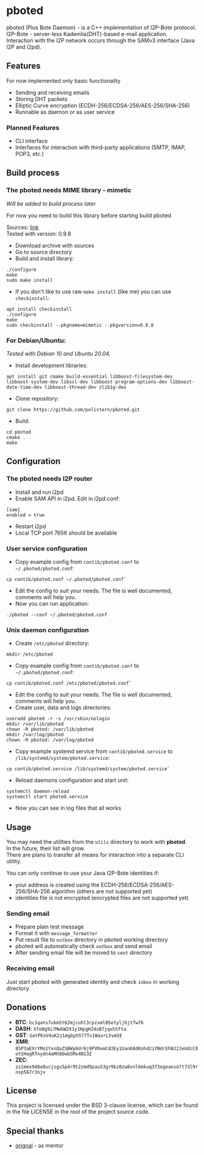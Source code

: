 # pboted

pboted (Plus Bote Daemon) - is a C++ implementation of I2P-Bote protocol.      
I2P-Bote - server-less Kademlia(DHT)-based e-mail application.  
Interaction with the I2P network occurs through the SAMv3 interface (Java I2P and i2pd).

## Features

For now implemented only basic functionality

- Sending and receiving emails
- Storing DHT packets
- Elliptic Curve encryption (ECDH-256/ECDSA-256/AES-256/SHA-256)
- Runnable as daemon or as user service

### Planned Features

- CLI interface
- Interfaces for interaction with third-party applications (SMTP, IMAP, POP3, etc.)

## Build process

### The pboted needs MIME library - mimetic 

_Will be added to build process later._

For now you need to build this library before starting build pboted

Sources: [link](http://www.codesink.org/mimetic_mime_library.html)   
Tested with version: 0.9.8

- Download archive with sources
- Go to source directory
- Build and install library:

```
./configure
make
sudo make install
```

- If you don't like to use raw `make install` (like me) you can use `checkinstall`:

```
apt install checkinstall
./configure
make
sudo checkinstall --pkgname=mimetic --pkgversion=0.9.8
```

### For Debian/Ubuntu:

_Tested with Debian 10 and Ubuntu 20.04._

- Install development libraries:

```
apt install git cmake build-essential libboost-filesystem-dev libboost-system-dev libssl-dev libboost-program-options-dev libboost-date-time-dev libboost-thread-dev zlib1g-dev
```

- Clone repository:

```
git clone https://github.com/polistern/pboted.git
```

- Build:

```
cd pboted
cmake .
make
```

## Configuration

### The pboted needs I2P router

- Install and run i2pd
- Enable SAM API in i2pd. Edit in i2pd.conf:

```
[sam]
enabled = true
```

- Restart i2pd   
- Local TCP port 7656 should be available

### User service configuration

- Copy example config from `contib/pboted.conf` to `~/.pboted/pboted.conf`:

```
cp contib/pboted.conf ~/.pboted/pboted.conf`
```

- Edit the config to suit your needs. The file is well documented, comments will help you.
- Now you can run application:

```
./pboted --conf ~/.pboted/pboted.conf
```

### Unix daemon configuration

- Create `/etc/pboted` directory:

```
mkdir /etc/pboted
```

- Copy example config from `contib/pboted.conf` to `~/.pboted/pboted.conf`:

```
cp contib/pboted.conf /etc/pboted/pboted.conf`
```

- Edit the config to suit your needs. The file is well documented, comments will help you.
- Create user, data and logs directories:

```
useradd pboted -r -s /usr/sbin/nologin
mkdir /var/lib/pboted
chown -R pboted: /var/lib/pboted
mkdir /var/log/pboted
chown -R pboted: /var/log/pboted
```

- Copy example systemd service from `contib/pboted.service` to `/lib/systemd/system/pboted.service`:

```
cp contib/pboted.service /lib/systemd/system/pboted.service`
```

- Reload daemons configuration and start unit:

```
systemctl daemon-reload
systemctl start pboted.service
```

- Now you can see in log files that all works

## Usage

You may need the utilities from the `utils` directory to work with **pboted**.   
In the future, their list will grow.   
There are plans to transfer all means for interaction into a separate CLI utility.

You can only continue to use your Java I2P-Bote identities if:

- your address is created using the ECDH-256/ECDSA-256/AES-256/SHA-256 algorithm (others are not supported yet)
- identities file is not encrypted (encrypted files are not supported yet)

### Sending email

- Prepare plain test message
- Format it with `message_formatter`
- Put result file to `outbox` directory in pboted working directory
- pboted will automatically check `outbox` and send email
- After sending email file will be moved to `sent` directory

### Receiving email

Just start pboted with generated identity and check `inbox` in working directory. 

## Donations

- **BTC**: `bc1qans7ukm5t62mjcuhl3rpzxml05etyljhjt7w76`
- **DASH**: `XfeBg9i7MwbW2X1y1HpgHZ4sB7jqxhSfta`
- **GST**: `GatPEoV4uK2z1mgbph577Tv1WavrL5vmSE`
- **XMR**: `85P3aEXrYMn1YxnQaZSBWy6Ur6j9PVRxmCd3Ey1UanKAdKnhd2iYNdrEhNJ2JeUdcC8otSHogRTnydn4aMh8DwbSMs4N13Z`
- **ZEC**: `zs1mex948e8ucjsgu5p4r9t2zmd9pau53gr9kz0zw8vnl6mkuq373egeaese7t73l9rnsp567r3njv`

## License

This project is licensed under the BSD 3-clause license, which can be found in the file LICENSE in the root of the project source code.

## Special thanks

* [orignal](https://github.com/orignal) - as mentor
